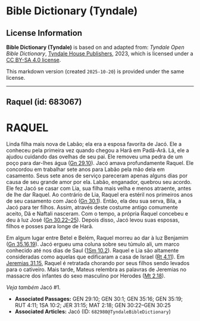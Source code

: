 # Bible Dictionary (Tyndale)

## License Information

**Bible Dictionary (Tyndale)** is based on and adapted from: _Tyndale Open Bible Dictionary_, [Tyndale House Publishers](https://tyndaleopenresources.com/), 2023, which is licensed under a [CC BY-SA 4.0 license](https://creativecommons.org/licenses/by-sa/4.0/legalcode.en).

This markdown version (created `2025-10-20`) is provided under the same license.



--------------------------------

## Raquel (id: 683067)

RAQUEL
======

Linda filha mais nova de Labão; ela era a esposa favorita de Jacó. Ele a conheceu pela primeira vez quando chegou a Harã em Padã\-Arã. Lá, ele a ajudou cuidando das ovelhas de seu pai. Ele removeu uma pedra de um poço para dar\-lhes água ([Gn 29\.10](https://ref.ly/Gen29:10)). Jacó amava profundamente Raquel. Ele concordou em trabalhar sete anos para Labão pela mão dela em casamento. Seus sete anos de serviço pareceram apenas alguns dias por causa de seu grande amor por ela. Labão, enganador, quebrou seu acordo. Ele fez Jacó se casar com Lia, sua filha mais velha e menos atraente, antes de lhe dar Raquel. Ao contrário de Lia, Raquel era estéril nos primeiros anos de seu casamento com Jacó ([Gn 30\.1](https://ref.ly/Gen30:1)). Então, ela deu sua serva, Bila, a Jacó para ter filhos. Assim, através deste costume antigo comumente aceito, Dã e Naftali nasceram. Com o tempo, a própria Raquel concebeu e deu à luz José ([Gn 30\.22–25](https://ref.ly/Gen30:22-Gen30:25)). Depois disso, Jacó levou suas esposas, filhos e posses para longe de Harã.

Em algum lugar entre Betel e Belém, Raquel morreu ao dar à luz Benjamim ([Gn 35\.16,19](https://ref.ly/Gen35:16,Gen35:19)). Jacó ergueu uma coluna sobre seu túmulo ali, um marco conhecido até nos dias de Saul ([1Sm 10\.2](https://ref.ly/1Sam10:2)). Raquel e Lia são altamente consideradas como aquelas que edificaram a casa de Israel ([Rt 4\.11](https://ref.ly/Ruth4:11)). Em [Jeremias 31\.15](https://ref.ly/Jer31:15), Raquel é retratada chorando por seus filhos sendo levados para o cativeiro. Mais tarde, Mateus relembra as palavras de Jeremias no massacre dos infantes do sexo masculino por Herodes ([Mt 2\.18](https://ref.ly/Matt2:18)).

*Veja também* Jacó \#1.

* **Associated Passages:** GEN 29:10; GEN 30:1; GEN 35:16; GEN 35:19; RUT 4:11; 1SA 10:2; JER 31:15; MAT 2:18; GEN 30:22–GEN 30:25
* **Associated Articles:** Jacó (ID: `682980@TyndaleBibleDictionary`)

